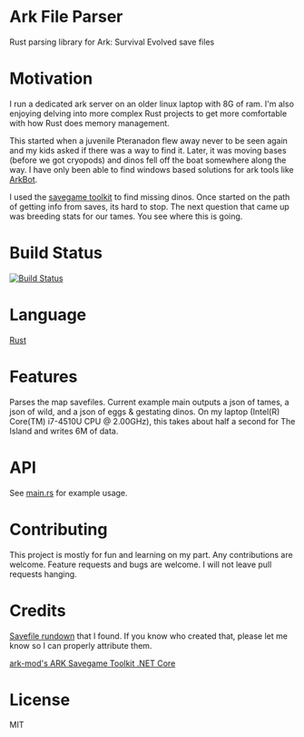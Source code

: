 # Ark File Parser

Rust parsing library for Ark: Survival Evolved save files

# Motivation

I run a dedicated ark server on an older linux laptop with 8G of ram.  I'm also enjoying delving into more complex Rust projects to get more comfortable with how Rust does memory management.  

This started when a juvenile Pteranadon flew away never to be seen again and my kids asked if there was a way to find it.  Later, it was moving bases (before we got cryopods) and dinos fell off the boat somewhere along the way.  I have only been able to find windows based solutions for ark tools like [ArkBot](https://github.com/ark-mod/ArkBot).  

I used the [savegame toolkit](https://github.com/ark-mod/ArkSavegameToolkitNet) to find missing dinos.  Once started on the path of getting info from saves, its hard to stop.  The next question that came up was breeding stats for our tames.  You see where this is going.

# Build Status

[![Build Status](https://travis-ci.com/bpa/ark-file-parser.svg?branch=main)](https://travis-ci.com/bpa/ark-file-parser)

# Language

[Rust](https://www.rust-lang.org/)

# Features

Parses the map savefiles.  Current example main outputs a json of tames, a json of wild, and a json of eggs & gestating dinos.  On my laptop (Intel(R) Core(TM) i7-4510U CPU @ 2.00GHz), this takes about half a second for The Island and writes 6M of data.

# API

See [main.rs](src/main.rs) for example usage.

# Contributing

This project is mostly for fun and learning on my part. Any contributions are welcome. Feature requests and bugs are welcome. I will not leave pull requests hanging.

# Credits

[Savefile rundown](https://us-central.assets-static-2.romanport.com/ark/?v=2) that I found. If you know who created that, please let me know so I can properly attribute them.

[ark-mod's ARK Savegame Toolkit .NET Core](https://github.com/ark-mod/ArkSavegameToolkitNet)

# License

MIT